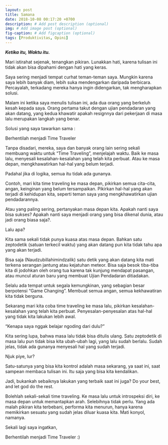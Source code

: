 ```yaml
---
layout: post
title: Samana
date: 2018-10-08 00:17:20 +0700
description: # Add post description (optional)
img: # Add image post (optional)
fig-caption: # Add figcaption (optional)
tags: [Produktivitas, Opini]
---
```


***Ketika itu, Waktu itu.***

Mari istirahat sejenak, tenangkan pikiran. Lunakkan hati, karena tulisan ini tidak akan bisa dipahami dengan hati yang keras.

Saya sering menjadi tempat curhat teman-teman saya. Mungkin karena saya lebih banyak diam, lebih suka mendengarkan daripada berbicara. Percayalah, terkadang mereka hanya ingin didengarkan, tak mengharapkan solusi.

Malam ini ketika saya menulis tulisan ini, ada dua orang yang berkeluh kesah kepada saya. Orang pertama takut dengan ujian pendadaran yang akan datang, yang kedua khawatir apakah resignnya dari pekerjaan di masa lalu merupakan langkah yang benar.

Solusi yang saya tawarkan sama :

Berhentilah menjadi Time Traveler

Tanpa disadari, mereka, saya dan banyak orang lain sering sekali membuang waktu untuk “Time Traveling”, menjelajah waktu. Baik ke masa lalu, menyesali kesalahan-kesalahan yang telah kita perbuat. Atau ke masa depan, mengkhawatirkan hal-hal yang belum terjadi.

Padahal jika di logika, semua itu tidak ada gunanya.

Contoh, mari kita time traveling ke masa depan, pikirkan semua cita-cita, angan, keinginan yang belum tersampaikan. Pikirkan hal-hal yang akan terjadi di kehidupan kita, seperti teman saya yang mengkhawatirkan ujian pendadarannya.

Atau yang paling sering, pertanyakan masa depan kita. Apakah nanti saya bisa sukses? Apakah nanti saya menjadi orang yang bisa dikenal dunia, atau jadi orang biasa saja?.

Lalu apa?

Kita sama sekali tidak punya kuasa atas masa depan. Bahkan satu zeptodetik (satuan terkecil waktu) yang akan datang pun kita tidak tahu apa yang akan terjadi.

Bisa saja (Naudzubillahimindzalik) satu detik yang akan datang kita mati terkena serangan jantung atau kejatuhan meteor. Bisa saja besok tiba-tiba kita di jodohkan oleh orang tua karena tak kunjung mendapat pasangan, atau muncul aturan baru yang membuat Ujian Pendadaran ditiadakan.

Selalu ada tempat untuk segala kemungkinan, yang sebagian besar berpotensi “Game Changing”. Membuat semua angan, semua kekhawatiran kita tidak berguna.

Sekarang mari kita coba time traveling ke masa lalu, pikirkan kesalahan-kesalahan yang telah kita perbuat. Penyesalan-penyesalan atas hal-hal yang tidak kita lakukan lebih awal.

“Kenapa saya nggak belajar ngoding dari dulu?”

Kita sering lupa, bahwa masa lalu tidak bisa ditulis ulang. Satu zeptodetik di masa lalu pun tidak bisa kita ubah-ubah lagi, yang lalu sudah berlalu. Sudah jelas, tidak ada gunanya menyesali hal yang sudah terjadi.

Njuk piye, lur?

Satu-satunya yang bisa kita kontrol adalah masa sekarang, ya saat ini, saat sampean membaca tulisan ini. Itu saja yang bisa kita kendalikan.

Jadi, bukankah sebaiknya lakukan yang terbaik saat ini juga? Do your best, and let god do the rest.

Bolehlah sekali-sekali time traveling. Ke masa lalu untuk introspeksi diri, ke masa depan untuk memantapkan arah. Selebihnya tidak perlu. Yang ada malah pikiran kita terbebani, performa kita menurun, hanya karena memikirkan sesuatu yang sudah jelas diluar kuasa kita. Mati konyol, namanya.

Sekali lagi saya ingatkan,

Berhentilah menjadi Time Traveler :)
